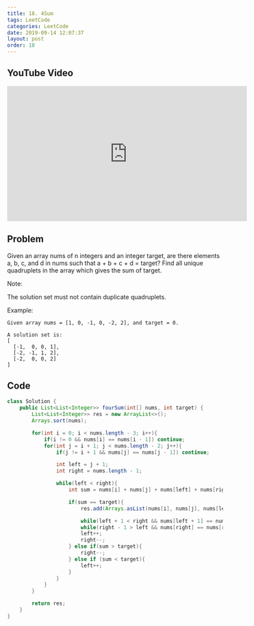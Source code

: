 ```yaml
---
title: 18. 4Sum
tags: LeetCode
categories: LeetCode
date: 2019-09-14 12:07:37
layout: post
order: 18
---
```


## YouTube Video

<iframe width="560" height="315" src="https://www.youtube.com/embed/oACoT4c_Tig" frameborder="0" allow="accelerometer; autoplay; encrypted-media; gyroscope; picture-in-picture" allowfullscreen></iframe>

## Problem

Given an array nums of n integers and an integer target, are there elements a, b, c, and d in nums such that a + b + c + d = target? Find all unique quadruplets in the array which gives the sum of target.

Note:

The solution set must not contain duplicate quadruplets.

Example:

```
Given array nums = [1, 0, -1, 0, -2, 2], and target = 0.

A solution set is:
[
  [-1,  0, 0, 1],
  [-2, -1, 1, 2],
  [-2,  0, 0, 2]
]
```

## Code

```java
class Solution {
    public List<List<Integer>> fourSum(int[] nums, int target) {
        List<List<Integer>> res = new ArrayList<>();
        Arrays.sort(nums);

        for(int i = 0; i < nums.length - 3; i++){
            if(i != 0 && nums[i] == nums[i - 1]) continue;
            for(int j = i + 1; j < nums.length - 2; j++){
                if(j != i + 1 && nums[j] == nums[j - 1]) continue;

                int left = j + 1;
                int right = nums.length - 1;

                while(left < right){
                    int sum = nums[i] + nums[j] + nums[left] + nums[right];

                    if(sum == target){
                        res.add(Arrays.asList(nums[i], nums[j], nums[left], nums[right]));

                        while(left + 1 < right && nums[left + 1] == nums[left]) left++;
                        while(right - 1 > left && nums[right] == nums[right - 1]) right--;
                        left++;
                        right--;
                    } else if(sum > target){
                        right--;
                    } else if (sum < target){
                        left++;
                    }
                }
            }
        }

        return res;
    }
}
```
